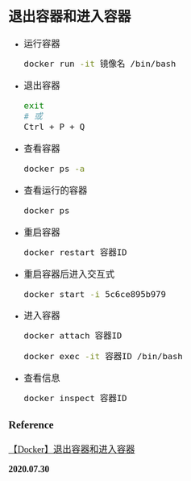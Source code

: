 <font size=4 face='楷体'>

## 退出容器和进入容器

- 运行容器

  ```bash
  docker run -it 镜像名 /bin/bash
  ```

- 退出容器

  ```bash
  exit
  # 或
  Ctrl + P + Q
  ```

- 查看容器

  ```bash
  docker ps -a
  ```

- 查看运行的容器

  ```bash
  docker ps
  ```

- 重启容器

  ```bash
  docker restart 容器ID
  ```

- 重启容器后进入交互式

  ```bash
  docker start -i 5c6ce895b979
  ```

- 进入容器

  ```bash
  docker attach 容器ID

  docker exec -it 容器ID /bin/bash
  ```

- 查看信息
  ```bash
  docker inspect 容器ID
  ```

### Reference

[【Docker】退出容器和进入容器](https://www.cnblogs.com/defineconst/p/10035529.html)

**2020.07.30**
